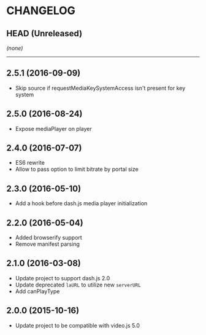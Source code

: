 CHANGELOG
=========

## HEAD (Unreleased)
_(none)_

--------------------

## 2.5.1 (2016-09-09)
* Skip source if requestMediaKeySystemAccess isn't present for key system

## 2.5.0 (2016-08-24)
* Expose mediaPlayer on player

## 2.4.0 (2016-07-07)
* ES6 rewrite
* Allow to pass option to limit bitrate by portal size

## 2.3.0 (2016-05-10)
* Add a hook before dash.js media player initialization

## 2.2.0 (2016-05-04)
* Added browserify support
* Remove manifest parsing

## 2.1.0 (2016-03-08)
* Update project to support dash.js 2.0
* Update deprecated `laURL` to utilize new `serverURL`
* Add canPlayType

## 2.0.0 (2015-10-16)
* Update project to be compatible with video.js 5.0

